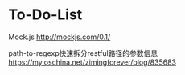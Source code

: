 # To-Do-List
Mock.js
http://mockjs.com/0.1/

path-to-regexp快速拆分restful路径的参数信息
https://my.oschina.net/zimingforever/blog/835683


